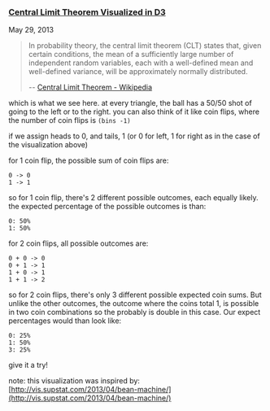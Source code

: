 ### [Central Limit Theorem Visualized in D3](/posts/central-limit-theorem.html)
May 29, 2013


> In probability theory, the central limit theorem (CLT) states that, given certain conditions, the mean of a sufficiently large number of independent random variables, each with a well-defined mean and well-defined variance, will be approximately normally distributed. 
>
> -- [Central Limit Theorem - Wikipedia](http://en.wikipedia.org/wiki/Central_limit_theorem)

which is what we see here. at every triangle, the ball has a 50/50 shot of going to the left or to the right. you can also think of it like coin flips, where the number of coin flips is `(bins -1)`

if we assign heads to 0, and tails, 1 (or 0 for left, 1 for right as in the case of the visualization above)

for 1 coin flip, the possible sum of coin flips are:

    0 -> 0
    1 -> 1

so for 1 coin flip, there's 2 different possible outcomes, each equally likely. the expected percentage of the possible outcomes is than:

    0: 50%
    1: 50%

for 2 coin flips, all possible outcomes are:

    0 + 0 -> 0
    0 + 1 -> 1
    1 + 0 -> 1
    1 + 1 -> 2

so for 2 coin flips, there's only 3 different possible expected coin sums. But unlike the other outcomes, the outcome where the coins total 1, is possible in two coin combinations so the probably is double in this case. Our expect percentages would than look like:


    0: 25%
    1: 50%
    3: 25%

give it a try!


note: this visualization was inspired by: [http://vis.supstat.com/2013/04/bean-machine/](http://vis.supstat.com/2013/04/bean-machine/)